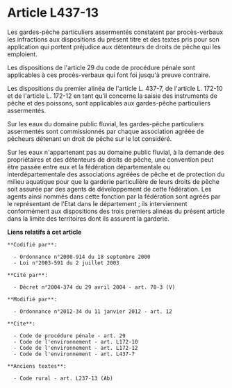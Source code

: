 # Article L437-13

Les gardes-pêche particuliers assermentés constatent par procès-verbaux les infractions aux dispositions du présent titre et
des textes pris pour son application qui portent préjudice aux détenteurs de droits de pêche qui les emploient. 

Les dispositions de l'article 29 du code de procédure pénale sont applicables à ces procès-verbaux qui font foi jusqu'à
preuve contraire. 

Les dispositions du premier alinéa de l'article L. 437-7, de l'article L. 172-10 et de l'article L. 172-12 en tant qu'il
concerne la saisie des instruments de pêche et des poissons, sont applicables aux gardes-pêche particuliers assermentés. 

Sur les eaux du domaine public fluvial, les gardes-pêche particuliers assermentés sont commissionnés par chaque association
agréée de pêcheurs détenant un droit de pêche sur le lot considéré. 

Sur les eaux n'appartenant pas au domaine public fluvial, à la demande des propriétaires et des détenteurs de droits de
pêche, une convention peut être passée entre eux et la fédération départementale ou interdépartementale des associations
agréées de pêche et de protection du milieu aquatique pour que la garderie particulière de leurs droits de pêche soit assurée
par des agents de développement de cette fédération. Les agents ainsi nommés dans cette fonction par la fédération sont
agréés par le représentant de l'Etat dans le département ; ils interviennent conformément aux dispositions des trois premiers
alinéas du présent article dans la limite des territoires dont ils assurent la garderie.

**Liens relatifs à cet article**

	**Codifié par**:

	  - Ordonnance n°2000-914 du 18 septembre 2000
	  - Loi n°2003-591 du 2 juillet 2003

	**Cité par**:

	  - Décret n°2004-374 du 29 avril 2004 - art. 78-3 (V)

	**Modifié par**:

	  - Ordonnance n°2012-34 du 11 janvier 2012 - art. 12

	**Cite**:

	  - Code de procédure pénale - art. 29
	  - Code de l'environnement - art. L172-10
	  - Code de l'environnement - art. L172-12
	  - Code de l'environnement - art. L437-7

	**Anciens textes**:

	  - Code rural - art. L237-13 (Ab)
